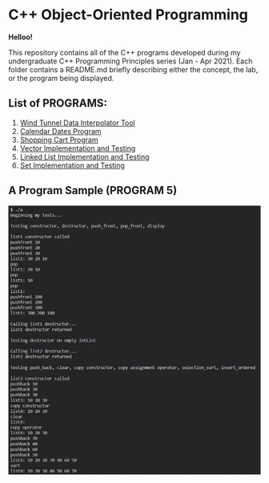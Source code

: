 # C++ Object-Oriented Programming
**Helloo!**

This repository contains all of the C++ programs developed during my undergraduate C++ Programming Principles series (Jan - Apr 2021). Each folder contains a README.md briefly describing either the concept, the lab, or the program being displayed.

## List of PROGRAMS:
1. [Wind Tunnel Data Interpolator Tool](3.%20Classes%20I%20%2B%20PROGRAM%201/PROGRAM%201%20files)
2. [Calendar Dates Program](4.%20Classes%20II%20%2B%20PROGRAM%202/PROGRAM%202%20files)
3. [Shopping Cart Program](5.%20Arrays%20%2B%20PROGRAM%203/PROGRAM%203%20files)
4. [Vector Implementation and Testing](6.%20Pointers%20%2B%20PROGRAM%204/PROGRAM%204%20files)
5. [Linked List Implementation and Testing](7.%20Linked%20Lists%20%2B%20PROGRAM%205/PROGRAM%205%20files)
6. [Set Implementation and Testing](9a.%20Searching%20%26%20Sorting%20%2B%20PROGRAM%206/PROGRAM%206%20files)

## A Program Sample (PROGRAM 5)

![alt text](https://github.com/jSwAggy01/CPP-OOP/blob/main/7.%20Linked%20Lists%20+%20PROGRAM%205/PROGRAM-5-output.jpg?raw=true)
